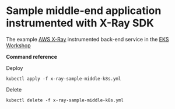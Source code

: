 # Sample middle-end application instrumented with X-Ray SDK

The example [AWS X-Ray](https://aws.amazon.com/xray/) instrumented back-end service in the [EKS Workshop](https://eksworkshop.com/)

**Command reference**

Deploy
```
kubectl apply -f x-ray-sample-middle-k8s.yml
```

Delete
```
kubectl delete -f x-ray-sample-middle-k8s.yml
```

